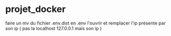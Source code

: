 # projet_docker

faire un mv du fichier .env.dist en .env 
l'ouvrir et remplacer l'ip présente par son ip ( pas la localhost 127.0.0.1 mais son ip )
